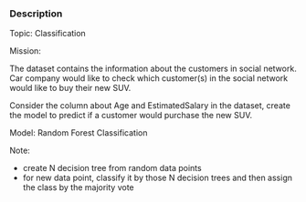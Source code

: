 ### Description

Topic: Classification

Mission: 

The dataset contains the information about the customers in social network.
Car company would like to check which customer(s) in the social network would like to buy their new SUV.

Consider the column about Age and EstimatedSalary in the dataset, create the model to predict if a customer would purchase the new SUV.

Model: Random Forest Classification

Note:
- create N decision tree from random data points
- for new data point, classify it by those N decision trees and then assign the class by the majority vote


